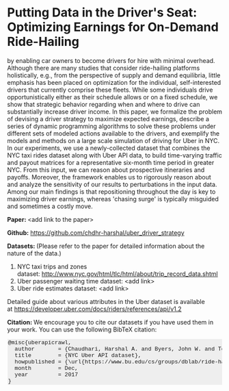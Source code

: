 # Putting Data in the Driver's Seat: Optimizing Earnings for On-Demand Ride-Hailing

by enabling car owners to become drivers for hire with minimal overhead. Although there are many studies that consider ride-hailing platforms holistically, e.g., from the perspective of supply and demand equilibria, little emphasis has been placed on optimization for the individual, self-interested drivers that currently comprise these fleets. While some individuals drive opportunistically either as their schedule allows or on a fixed schedule, we show that strategic behavior regarding when and where to drive can substantially increase driver income. In this paper, we formalize the problem of devising a driver strategy to maximize expected earnings, describe a series of dynamic programming algorithms to solve these problems under different sets of modeled actions available to the drivers, and exemplify the models and methods on a large scale simulation of driving for Uber in NYC. In our experiments, we use a newly-collected dataset that combines the NYC taxi rides dataset along with Uber API data, to build time-varying traffic and payout matrices for a representative six-month time period in greater NYC. From this input, we can reason about prospective itineraries and payoffs. Moreover, the framework enables us to rigorously reason about and analyze the sensitivity of our results to perturbations in the input data. Among our main findings is that repositioning throughout the day is key to maximizing driver earnings, whereas 'chasing surge' is typically misguided and sometimes a costly move.

<strong>Paper: </strong>&lt;add link to the paper&gt;

<strong>Github:</strong> <a href="https://github.com/chdhr-harshal/uber_driver_strategy">https://github.com/chdhr-harshal/uber_driver_strategy</a>

<strong>Datasets: </strong>(Please refer to the paper for detailed information about the nature of the data.)
1. NYC taxi trips and zones dataset: <a href="http://www.nyc.gov/html/tlc/html/about/trip_record_data.shtml">http://www.nyc.gov/html/tlc/html/about/trip_record_data.shtml</a>
2. Uber passenger waiting time dataset: &lt;add link&gt;
3. Uber ride estimates dataset: &lt;add link&gt;

Detailed guide about various attributes in the Uber dataset is available at <a href="https://developer.uber.com/docs/riders/references/api/v1.2">https://developer.uber.com/docs/riders/references/api/v1.2</a>

<strong>Citation: </strong><span>We encourage you to cite our datasets if you have used them in your work. You can use the following BibTeX citation:</span>
<pre style="background-color: #eeeeee; padding: 1px; margin: 1px; font-family: consolas, courier, monospace; overflow-x: scroll; font-size: 13px; line-height: normal;">@misc{uberapicrawl,
  author       = {Chaudhari, Harshal A. and Byers, John W. and Terzi, Evimaria},
  title        = {NYC Uber API dataset},
  howpublished = {\url{https://www.bu.edu/cs/groups/dblab/ride-hailing}},
  month        = Dec,
  year         = 2017
}
</pre>
